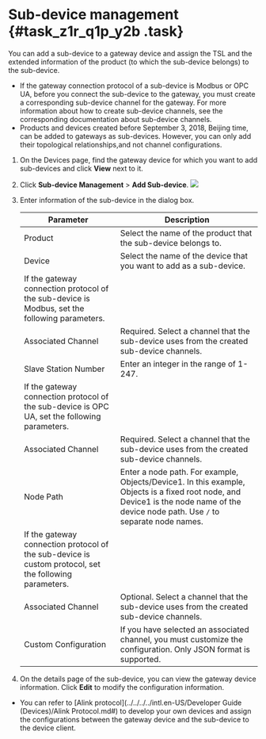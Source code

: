 # Sub-device management {#task_z1r_q1p_y2b .task}

You can add a sub-device to a gateway device and assign the TSL and the extended information of the product \(to which the sub-device belongs\) to the sub-device.

-   If the gateway connection protocol of a sub-device is Modbus or OPC UA, before you connect the sub-device to the gateway, you must create a corresponding sub-device channel for the gateway. For more information about how to create sub-device channels, see the corresponding documentation about sub-device channels.
-   Products and devices created before September 3, 2018, Beijing time, can be added to gateways as sub-devices. However, you can only add their topological relationships,and not channel configurations.

1.  On the Devices page, find the gateway device for which you want to add sub-devices and click **View** next to it. 
2.  Click **Sub-device Management** \> **Add Sub-device**. ![](http://static-aliyun-doc.oss-cn-hangzhou.aliyuncs.com/assets/img/18811/153820538810897_en-US.png) 
3.  Enter information of the sub-device in the dialog box. 

    |Parameter|Description|
    |---------|-----------|
    |Product|Select the name of the product that the sub-device belongs to.|
    |Device|Select the name of the device that you want to add as a sub-device.|
    |If the gateway connection protocol of the sub-device is Modbus, set the following parameters.|
    |Associated Channel|Required. Select a channel that the sub-device uses from the created sub-device channels.|
    |Slave Station Number|Enter an integer in the range of 1-247.|
    |If the gateway connection protocol of the sub-device is OPC UA, set the following parameters.|
    |Associated Channel|Required. Select a channel that the sub-device uses from the created sub-device channels.|
    |Node Path|Enter a node path. For example, Objects/Device1. In this example, Objects is a fixed root node, and Device1 is the node name of the device node path. Use `/` to separate node names.|
    |If the gateway connection protocol of the sub-device is custom protocol, set the following parameters.|
    |Associated Channel|Optional. Select a channel that the sub-device uses from the created sub-device channels.|
    |Custom Configuration|If you have selected an associated channel, you must customize the configuration. Only JSON format is supported.|

4.  On the details page of the sub-device, you can view the gateway device information. Click **Edit** to modify the configuration information. 

-   You can refer to [Alink protocol](../../../../intl.en-US/Developer Guide (Devices)/Alink Protocol.md#) to develop your own devices and assign the configurations between the gateway device and the sub-device to the device client.

